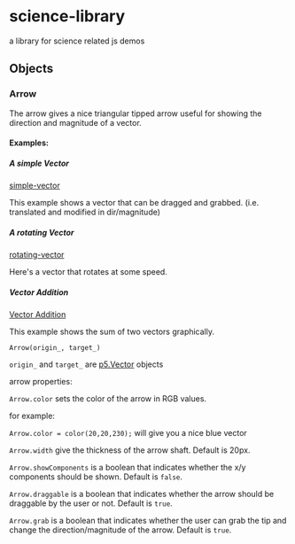 # science-library

a library for science related js demos

## Objects

### Arrow

The arrow gives a nice triangular tipped arrow useful for showing the direction and magnitude of a vector.

#### Examples:

##### A simple Vector
[simple-vector](http://ccny-physics-sims.github.io/science-library/examples/simple-vector/)

This example shows a vector that can be dragged and grabbed. (i.e. translated and modified in dir/magnitude)

##### A rotating Vector
[rotating-vector](http://ccny-physics-sims.github.io/science-library/examples/rotating-vector/)

Here's a vector that rotates at some speed.


##### Vector Addition
[Vector Addition ](http://ccny-physics-sims.github.io/science-library/examples/simple-vector/)

This example shows the sum of two vectors graphically.

`Arrow(origin_, target_)`

`origin_` and `target_` are [p5.Vector](http://p5js.org/reference/#/p5.Vector) objects

arrow properties:

`Arrow.color` sets the color of the arrow in RGB values.

for example:

`Arrow.color = color(20,20,230);` will give you a nice blue vector

`Arrow.width` give the thickness of the arrow shaft. Default is 20px.

`Arrow.showComponents` is a boolean that indicates whether the x/y components should be shown. Default is `false`.

`Arrow.draggable` is a boolean that indicates whether the arrow should be draggable by the user or not. Default is `true`.

`Arrow.grab` is a boolean that indicates whether the user can grab the tip and change the direction/magnitude of the arrow. Default is `true`.
